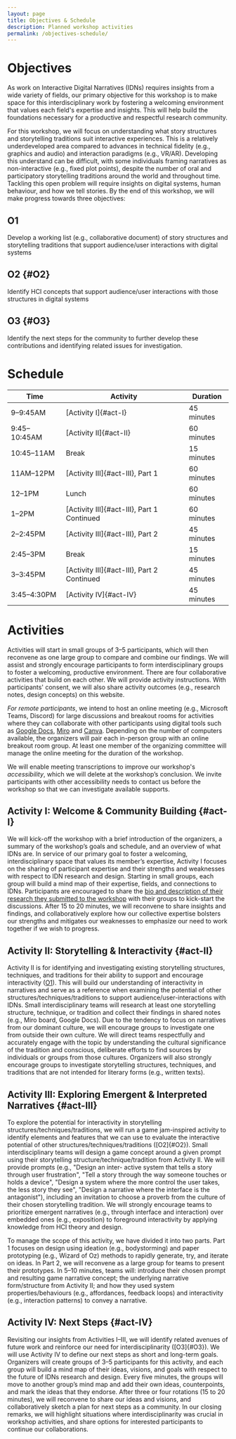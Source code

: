 ```yaml
---
layout: page
title: Objectives & Schedule
description: Planned workshop activities
permalink: /objectives-schedule/
---
```


# Objectives
As work on Interactive Digital Narratives (IDNs) requires insights from a wide variety of fields, our primary objective for this workshop is to make space for this interdisciplinary work by fostering a welcoming environment that values each field's expertise and insights. This will help build the foundations necessary for a productive and respectful research community.

For this workshop, we will focus on understanding what story structures and storytelling traditions suit interactive experiences. This is a relatively underdeveloped area compared to advances in technical fidelity (e.g., graphics and audio) and interaction paradigms (e.g., VR/AR). Developing this understand can be difficult, with some individuals framing narratives as non-interactive (e.g., fixed plot points), despite the number of oral and participatory storytelling traditions around the world and throughout time. Tackling this open problem will require insights on digital systems, human behaviour, and how we tell stories. By the end of this workshop, we will make progress towards three objectives:

<h2 id="O1">O1</h2>
Develop a working list (e.g., collaborative document) of story structures and storytelling traditions that support audience/user interactions with digital systems

## O2 {#O2}
Identify HCI concepts that support audience/user interactions with those structures in digital systems

## O3 {#O3}
Identify the next steps for the community to further develop these contributions and identifying related issues for investigation.

# Schedule

| Time | Activity | Duration |
| ----------- | ----------- | ----------- |
| 9–9:45AM | [Activity I]{#act-I}  | 45 minutes |
| 9:45–10:45AM | [Activity II]{#act-II} | 60 minutes |
| 10:45–11AM | Break | 15 minutes |
| 11AM–12PM | [Activity III]{#act-III}, Part 1 | 60 minutes |
| 12–1PM | Lunch | 60 minutes |
| 1–2PM | [Activity III]{#act-III}, Part 1 Continued | 60 minutes |
| 2–2:45PM | [Activity III]{#act-III}, Part 2 | 45 minutes |
| 2:45–3PM | Break | 15 minutes |
| 3–3:45PM | [Activity III]{#act-III}, Part 2 Continued | 45 minutes |
| 3:45–4:30PM | [Activity IV]{#act-IV} | 45 minutes |

# Activities
Activities will start in small groups of 3–5 participants, which will then reconvene as one large group to compare and combine our findings. We will assist and strongly encourage participants to form interdisciplinary groups to foster a welcoming, productive environment. There are four collaborative activities that build on each other. We will provide activity instructions. With participants' consent, we will also share activity outcomes (e.g., research notes, design concepts) on this website.

_For remote participants_, we intend to host an online meeting (e.g., Microsoft Teams, Discord) for large discussions and breakout rooms for activities where they can collaborate with other participants using digital tools such as [Google Docs](https://docs.google.com), [Miro](https://miro.com/) and [Canva](https://www.canva.com/online-whiteboard/). Depending on the number of computers available, the organizers will pair each in-person group with an online breakout room group. At least one member of the organizing committee will manage the online meeting for the duration of the workshop.

We will enable meeting transcriptions to improve our workshop's _accessibility_, which we will delete at the workshop’s conclusion. We invite participants with other accessibility needs to contact us before the workshop so that we can investigate available supports.

## Activity I: Welcome & Community Building {#act-I}
We will kick-off the workshop with a brief introduction of the organizers, a summary of the workshop’s goals and schedule, and an overview of what IDNs are. In service of our primary goal to foster a welcoming, interdisciplinary space that values its member’s expertise, Activity I focuses on the sharing of participant expertise and their strengths and weaknesses with respect to IDN research and design. Starting in small groups, each group will build a mind map of their expertise, fields, and connections to IDNs. Participants are encouraged to share the [bio and description of their research they submitted to the workshop](https://waterloo-touchlab.github.io/hcni/call-for-participation/) with their groups to kick-start the discussions. After 15 to 20 minutes, we will reconvene to share insights and findings, and collaboratively explore how our collective expertise bolsters our strengths and mitigates our weaknesses to emphasize our need to work together if we wish to progress.

## Activity II: Storytelling & Interactivity {#act-II}
Activity II is for identifying and investigating existing storytelling structures, techniques, and traditions for their ability to support and encourage interactivity (<a href="#O1">O1</a>). This will build our understanding of interactivity in narratives and serve as a reference when examining the potential of other structures/techniques/traditions to support audience/user-interactions with IDNs. Small interdisciplinary teams will research at least one storytelling structure, technique, or tradition and collect their findings in shared notes (e.g., Miro board, Google Docs). Due to the tendency to focus on narratives from our dominant culture, we will encourage groups to investigate one from outside their own culture. We will direct teams respectfully and accurately engage with the topic by understanding the cultural significance of the tradition and conscious, deliberate efforts to find sources by individuals or groups from those cultures. Organizers will also strongly encourage groups to investigate storytelling structures, techniques, and traditions that are not intended for literary forms (e.g., written texts).

## Activity III: Exploring Emergent & Interpreted Narratives {#act-III}
To explore the potential for interactivity in storytelling structures/techniques/traditions, we will run a game jam-inspired activity to identify elements and features that we can use to evaluate the interactive potential of other structures/techniques/traditions ([O2]{#O2}). Small interdisciplinary teams will design a game concept around a given prompt using their storytelling structure/technique/tradition from Activity II. We will provide prompts (e.g., "Design an inter-
active system that tells a story through user frustration", "Tell a story through the way someone touches or holds a device", "Design a system where the more control the user takes, the less story they see", "Design a narrative where the interface is the antagonist"), including an invitation to choose a proverb from the culture of their chosen storytelling tradition. We will strongly encourage teams to prioritize emergent narratives (e.g., through interface and interaction) over embedded ones (e.g., exposition) to foreground interactivity by applying knowledge from HCI theory and design. 

To manage the scope of this activity, we have divided it into two parts. Part 1 focuses on design using ideation (e.g., bodystorming) and paper prototyping (e.g., Wizard of Oz) methods to rapidly generate, try, and iterate on ideas. In Part 2, we will reconvene as a large group for teams to present their prototypes. In 5–10 minutes, teams will: introduce their chosen prompt and resulting game narrative concept; the underlying narrative form/structure from Activity II; and how they used system properties/behaviours (e.g., affordances, feedback loops) and interactivity (e.g., interaction patterns) to convey a narrative.

## Activity IV: Next Steps {#act-IV}
Revisiting our insights from Activities I–III, we will identify related avenues of future work and reinforce our need for interdisciplinarity ([O3]{#O3}). We will use Activity IV to define our next steps as short and long-term goals. Organizers will create groups of 3–5 participants for this activity, and each group will build a mind map of their ideas, visions, and goals with respect to the future of IDNs research and design. Every five minutes, the groups will move to another group’s mind map and add their own ideas, counterpoints, and mark the ideas that they endorse. After three or four rotations (15 to 20 minutes), we will reconvene to share our ideas and visions, and collaboratively sketch a plan for next steps as a community. In our closing remarks, we will highlight situations where interdisciplinarity was crucial in workshop activities, and share options for interested participants to continue our collaborations.